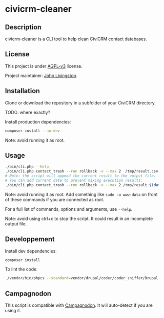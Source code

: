 # civicrm-cleaner

## Description

civicrm-cleaner is a CLI tool to help clean CiviCRM contact databases.

## License

This project is under [AGPL-v3](./LICENSE) license.

Project maintainer: [John Livingston](https://www.john-livingston.fr).

## Installation

Clone or download the repository in a subfolder of your CiviCRM directory.

TODO: where exactly?

Install production dependencies:

```bash
composer install --no-dev
```

Note: avoid running it as root.

## Usage

```bash
./bin/cli.php --help
./bin/cli.php contact_trash --run rollback -v --max 2  /tmp/result.csv
# Note: the script will append the current result to the output file.
# You can add current date to prevent mixing execution results:
./bin/cli.php contact_trash --run rollback -v --max 2 /tmp/result.$(date '+%Y-%m-%d.%H.%M.%S').csv
```

Note: avoid running it as root. Add something like `sudo -u www-data` on front of these commands if you are connected as root.

For a full list of commands, options and arguments, use `--help`.

Note: avoid using ctrl+c to stop the script. It could result in an incomplete output file.

## Developpement

Install dev dependencies:

```bash
composer install
```

To lint the code:

```bash
./vendor/bin/phpcs --standard=vendor/drupal/coder/coder_sniffer/Drupal bin/
```

## Campagnodon

This script is compatible with [Campagnodon](https://github.com/JohnXLivingston/campagnodon_civicrm/).
It will auto-detect if you are using it.
